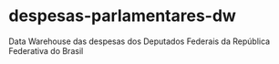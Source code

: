 # despesas-parlamentares-dw
Data Warehouse das despesas dos Deputados Federais da República Federativa do Brasil
